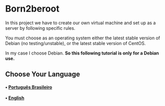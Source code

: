 # Born2beroot
In this project we have to create our own virtual machine and set up as a server by following specific rules. 

You must choose as an operating system either the latest stable version of Debian (no
testing/unstable), or the latest stable version of CentOS.

In my case I choose Debian. <b> So this following tutorial is only for a Debian use. </b>

<h2> Choose Your Language </h2>

<h4><b>
  <span> • </span>
	<a href="/born2berootPT-BR.md">Português Brasileiro</a>
  <br>
  <br>
  <span> • </span>
  <a href="/born2berootUS.md">English</a>
